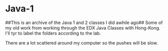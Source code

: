 # Java-1
##This is an archive of the Java 1 and 2 classes I did awhile ago##
Some of my old work from working through the EDX Java Classes with Hong-Kong. I'll tyr to label the folders according to the lab.

There are a lot scattered around my computer so the pushes will be slow.

